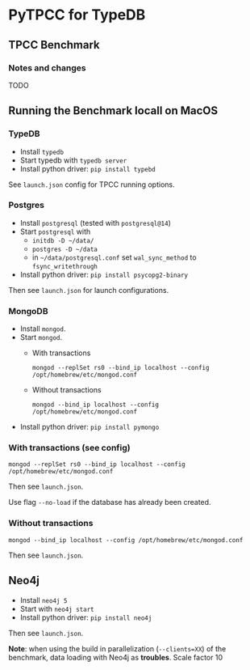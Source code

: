 # PyTPCC for TypeDB

## TPCC Benchmark

### Notes and changes

TODO


## Running the Benchmark locall on MacOS

### TypeDB

* Install `typedb`
* Start typedb with `typedb server`
* Install python driver: `pip install typebd`

See `launch.json` config for TPCC running options.

### Postgres

* Install `postgresql` (tested with `postgresql@14`)
* Start `postgresql` with
  * `initdb -D ~/data/`
  * `postgres -D ~/data`
  * in `~/data/postgresql.conf` set `wal_sync_method` to `fsync_writethrough`
* Install python driver: `pip install psycopg2-binary` 

Then see `launch.json` for launch configurations.

### MongoDB

* Install `mongod`.
* Start `mongod`.
  * With transactions

    ```
    mongod --replSet rs0 --bind_ip localhost --config /opt/homebrew/etc/mongod.conf
    ```
  * Without transactions


    ```
    mongod --bind_ip localhost --config /opt/homebrew/etc/mongod.conf
    ```
* Install python driver: `pip install pymongo`

### With transactions (see config)

```
mongod --replSet rs0 --bind_ip localhost --config /opt/homebrew/etc/mongod.conf
```

Then see `launch.json`.

Use flag `--no-load` if the database has already been created.

### Without transactions 

```
mongod --bind_ip localhost --config /opt/homebrew/etc/mongod.conf
```

Then see `launch.json`.

## Neo4j

* Install `neo4j 5`
* Start with `neo4j start`
* Install python driver: `pip install neo4j`

Then see `launch.json`. 

**Note**: when using the build in parallelization (`--clients=XX`) of the benchmark, data loading with Neo4j as **troubles**. Scale factor 10

